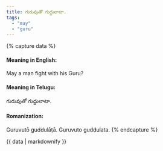 ```yaml
---
title: గురువుతో గుద్దులాటా.
tags:
  - "may"
  - "guru"
---
```


{% capture data %}
#### Meaning in English:
May a man fight with his Guru?

#### Meaning in Telugu:
గురువుతో గుద్దులాటా.

#### Romanization:
Guruvutō guddulāṭā.
Guruvuto guddulata.
{% endcapture %}

{{ data | markdownify }}


